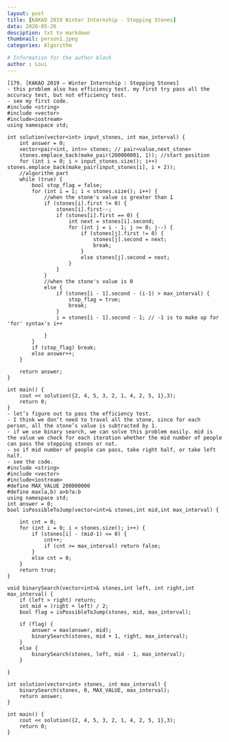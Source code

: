 ```yaml
---
layout: post
title: [KAKAO 2019 Winter Internship - Stepping Stones]
data: 2020-05-26
desciption: txt to markdown
thumbnail: person1.jpeg
categories: Algorithm

# Information for the author block
author : Loui
---
```


	﻿[179. [KAKAO 2019 – Winter Internship : Stepping Stones]
	- this problem also has efficiency test. my first try pass all the accuracy test, but not efficiency test.
	- see my first code.
	#include <string>
	#include <vector>
	#include<iostream>
	using namespace std;
	
	int solution(vector<int> input_stones, int max_interval) {
		int answer = 0;
		vector<pair<int, int>> stones; // pair<value,next_stone>
		stones.emplace_back(make_pair(200000001, 1)); //start position
		for (int i = 0; i < input_stones.size(); i++) stones.emplace_back(make_pair(input_stones[i], i + 2));
		//algorithm part
		while (true) {
			bool stop_flag = false;
			for (int i = 1; i < stones.size(); i++) {
				//when the stone's value is greater than 1
				if (stones[i].first != 0) {
					stones[i].first--;
					if (stones[i].first == 0) {
						int next = stones[i].second;
						for (int j = i - 1; j >= 0; j--) {
							if (stones[j].first != 0) {
								stones[j].second = next;
								break;
							}
							else stones[j].second = next;
						}
					}
				}
				//when the stone's value is 0
				else {
					if (stones[i - 1].second - (i-1) > max_interval) {
						stop_flag = true;
						break;
					}
					i = stones[i - 1].second - 1; // -1 is to make up for 'for' syntax's i++
	
				}
			}
			if (stop_flag) break;
			else answer++;
		}
	
		return answer;
	}
	
	int main() {
		cout << solution({2, 4, 5, 3, 2, 1, 4, 2, 5, 1},3);
		return 0;
	}
	- let’s figure out to pass the efficiency test.
	- I think we don’t need to travel all the stone, since for each person, all the stone’s value is subtracted by 1.
	- if we use binary search, we can solve this problem easily. mid is the value we check for each iteration whether the mid number of people can pass the stepping stones or not.
	- so if mid number of people can pass, take right half, or take left half. 
	- see the code.
	#include <string>
	#include <vector>
	#include<iostream>
	#define MAX_VALUE 200000000
	#define max(a,b) a>b?a:b
	using namespace std;
	int answer = 0;
	bool isPossibleToJump(vector<int>& stones,int mid,int max_interval) {
	
		int cnt = 0;
		for (int i = 0; i < stones.size(); i++) {
			if (stones[i] - (mid-1) <= 0) {
				cnt++;
				if (cnt >= max_interval) return false;
			}
			else cnt = 0;
		}
		return true;
	}
	
	void binarySearch(vector<int>& stones,int left, int right,int max_interval) {
		if (left > right) return;
		int mid = (right + left) / 2;
		bool flag = isPossibleToJump(stones, mid, max_interval);
		
		if (flag) {
			answer = max(answer, mid);
			binarySearch(stones, mid + 1, right, max_interval);
		}
		else {
			binarySearch(stones, left, mid - 1, max_interval);
		}
	
	}
	
	int solution(vector<int> stones, int max_interval) {
		binarySearch(stones, 0, MAX_VALUE, max_interval);
		return answer;
	}
	
	int main() {
		cout << solution({2, 4, 5, 3, 2, 1, 4, 2, 5, 1},3);
		return 0;
	}
	
